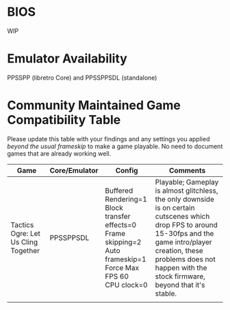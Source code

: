 # BIOS

WIP

# Emulator Availability

PPSSPP (libretro Core) and PPSSPPSDL (standalone)

# Community Maintained Game Compatibility Table

Please update this table with your findings and any settings you applied *beyond the usual frameskip* to make a game playable.  No need to document games that are already working well.

|                  Game                |     Core/Emulator    |      Config      |   Comments   |
|--------------------------------------|----------------------|------------------|--------------|
|Tactics Ogre: Let Us Cling Together   |PPSSPPSDL             | Buffered Rendering=1 <br>Block transfer effects=0<br>Frame skipping=2<br>Auto frameskip=1<br> Force Max FPS 60<br>CPU clock=0 | Playable; Gameplay is almost glitchless, the only downside is on certain cutscenes which drop FPS to around 15-30fps and the game intro/player creation, these problems does not happen with the stock firmware, beyond that it's stable. |
|                                      |                      |            |              |